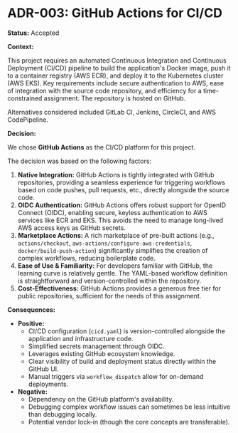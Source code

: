 # ADR-003: GitHub Actions for CI/CD

**Status:** Accepted

**Context:**

This project requires an automated Continuous Integration and Continuous Deployment (CI/CD) pipeline to build the application's Docker image, push it to a container registry (AWS ECR), and deploy it to the Kubernetes cluster (AWS EKS). Key requirements include secure authentication to AWS, ease of integration with the source code repository, and efficiency for a time-constrained assignment. The repository is hosted on GitHub.

Alternatives considered included GitLab CI, Jenkins, CircleCI, and AWS CodePipeline.

**Decision:**

We chose **GitHub Actions** as the CI/CD platform for this project.

The decision was based on the following factors:

1.  **Native Integration:** GitHub Actions is tightly integrated with GitHub repositories, providing a seamless experience for triggering workflows based on code pushes, pull requests, etc., directly alongside the source code.
2.  **OIDC Authentication:** GitHub Actions offers robust support for OpenID Connect (OIDC), enabling secure, keyless authentication to AWS services like ECR and EKS. This avoids the need to manage long-lived AWS access keys as GitHub secrets.
3.  **Marketplace Actions:** A rich marketplace of pre-built actions (e.g., `actions/checkout`, `aws-actions/configure-aws-credentials`, `docker/build-push-action`) significantly simplifies the creation of complex workflows, reducing boilerplate code.
4.  **Ease of Use & Familiarity:** For developers familiar with GitHub, the learning curve is relatively gentle. The YAML-based workflow definition is straightforward and version-controlled within the repository.
5.  **Cost-Effectiveness:** GitHub Actions provides a generous free tier for public repositories, sufficient for the needs of this assignment.

**Consequences:**

*   **Positive:**
    *   CI/CD configuration (`cicd.yaml`) is version-controlled alongside the application and infrastructure code.
    *   Simplified secrets management through OIDC.
    *   Leverages existing GitHub ecosystem knowledge.
    *   Clear visibility of build and deployment status directly within the GitHub UI.
    *   Manual triggers via `workflow_dispatch` allow for on-demand deployments.
*   **Negative:**
    *   Dependency on the GitHub platform's availability.
    *   Debugging complex workflow issues can sometimes be less intuitive than debugging locally.
    *   Potential vendor lock-in (though the core concepts are transferable).
